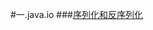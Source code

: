 #一.java.io
###[序列化和反序列化](https://github.com/llohellohe/cp/blob/master/src/yangqi/io/serializable/serializable.md)
